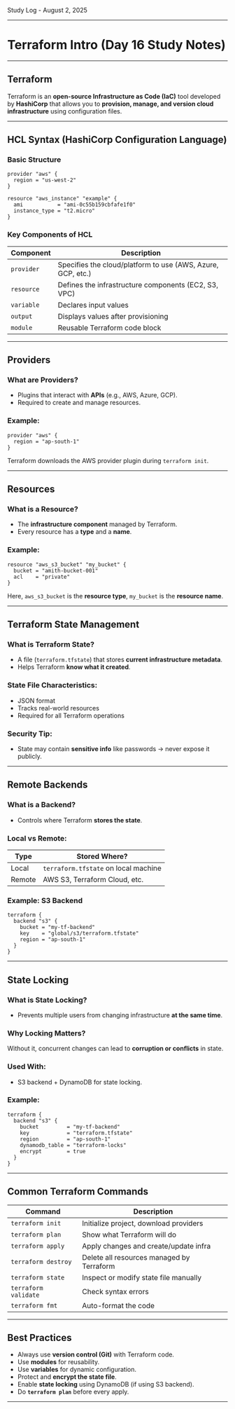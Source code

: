 Study Log - August 2, 2025


---

#  Terraform Intro (Day 16 Study Notes)

---

## Terraform

Terraform is an **open-source Infrastructure as Code (IaC)** tool developed by **HashiCorp** that allows you to **provision, manage, and version cloud infrastructure** using configuration files.

---

##  HCL Syntax (HashiCorp Configuration Language)

### Basic Structure

```hcl
provider "aws" {
  region = "us-west-2"
}

resource "aws_instance" "example" {
  ami           = "ami-0c55b159cbfafe1f0"
  instance_type = "t2.micro"
}
```

###  Key Components of HCL

| Component  | Description                                                 |
| ---------- | ----------------------------------------------------------- |
| `provider` | Specifies the cloud/platform to use (AWS, Azure, GCP, etc.) |
| `resource` | Defines the infrastructure components (EC2, S3, VPC)        |
| `variable` | Declares input values                                       |
| `output`   | Displays values after provisioning                          |
| `module`   | Reusable Terraform code block                               |

---

## Providers

### What are Providers?

* Plugins that interact with **APIs** (e.g., AWS, Azure, GCP).
* Required to create and manage resources.

### Example:

```hcl
provider "aws" {
  region = "ap-south-1"
}
```

Terraform downloads the AWS provider plugin during `terraform init`.

---

## Resources

### What is a Resource?

* The **infrastructure component** managed by Terraform.
* Every resource has a **type** and a **name**.

### Example:

```hcl
resource "aws_s3_bucket" "my_bucket" {
  bucket = "amith-bucket-001"
  acl    = "private"
}
```

Here, `aws_s3_bucket` is the **resource type**, `my_bucket` is the **resource name**.

---

## Terraform State Management

###  What is Terraform State?

* A file (`terraform.tfstate`) that stores **current infrastructure metadata**.
* Helps Terraform **know what it created**.

###  State File Characteristics:

* JSON format
* Tracks real-world resources
* Required for all Terraform operations

### Security Tip:

* State may contain **sensitive info** like passwords → never expose it publicly.

---

## Remote Backends

###  What is a Backend?

* Controls where Terraform **stores the state**.

###  Local vs Remote:

| Type   | Stored Where?                        |
| ------ | ------------------------------------ |
| Local  | `terraform.tfstate` on local machine |
| Remote | AWS S3, Terraform Cloud, etc.        |

###  Example: S3 Backend

```hcl
terraform {
  backend "s3" {
    bucket = "my-tf-backend"
    key    = "global/s3/terraform.tfstate"
    region = "ap-south-1"
  }
}
```

---

##  State Locking

### What is State Locking?

* Prevents multiple users from changing infrastructure **at the same time**.

### Why Locking Matters?

Without it, concurrent changes can lead to **corruption or conflicts** in state.

###  Used With:

* S3 backend + DynamoDB for state locking.

### Example:

```hcl
terraform {
  backend "s3" {
    bucket         = "my-tf-backend"
    key            = "terraform.tfstate"
    region         = "ap-south-1"
    dynamodb_table = "terraform-locks"
    encrypt        = true
  }
}
```

---

##  Common Terraform Commands

| Command              | Description                               |
| -------------------- | ----------------------------------------- |
| `terraform init`     | Initialize project, download providers    |
| `terraform plan`     | Show what Terraform will do               |
| `terraform apply`    | Apply changes and create/update infra     |
| `terraform destroy`  | Delete all resources managed by Terraform |
| `terraform state`    | Inspect or modify state file manually     |
| `terraform validate` | Check syntax errors                       |
| `terraform fmt`      | Auto-format the code                      |

---

##  Best Practices

* Always use **version control (Git)** with Terraform code.
* Use **modules** for reusability.
* Use **variables** for dynamic configuration.
* Protect and **encrypt the state file**.
* Enable **state locking** using DynamoDB (if using S3 backend).
* Do **`terraform plan`** before every apply.

---


